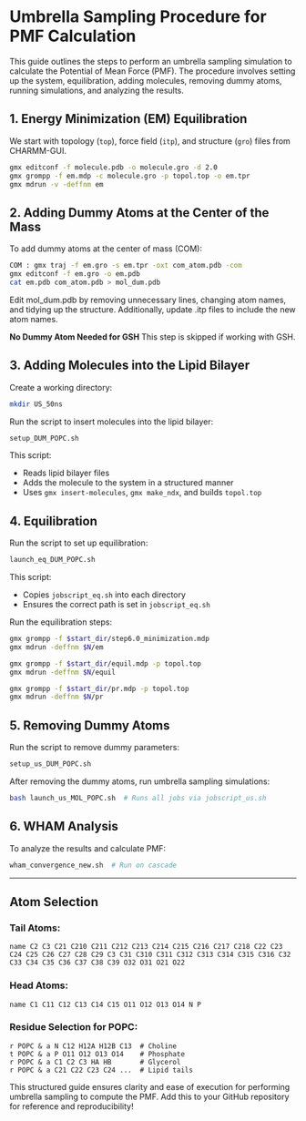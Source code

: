 # Umbrella Sampling Procedure for PMF Calculation

This guide outlines the steps to perform an umbrella sampling simulation to calculate the Potential of Mean Force (PMF). The procedure involves setting up the system, equilibration, adding molecules, removing dummy atoms, running simulations, and analyzing the results.

## 1. Energy Minimization (EM) Equilibration
We start with topology (`top`), force field (`itp`), and structure (`gro`) files from CHARMM-GUI.

```bash
gmx editconf -f molecule.pdb -o molecule.gro -d 2.0
gmx grompp -f em.mdp -c molecule.gro -p topol.top -o em.tpr
gmx mdrun -v -deffnm em
```

## 2. Adding Dummy Atoms at the Center of the Mass
To add dummy atoms at the center of mass (COM):

```bash
COM : gmx traj -f em.gro -s em.tpr -oxt com_atom.pdb -com
gmx editconf -f em.gro -o em.pdb
cat em.pdb com_atom.pdb > mol_dum.pdb
```

Edit mol_dum.pdb by removing unnecessary lines, changing atom names, and tidying up the structure.
Additionally, update .itp files to include the new atom names.

**No Dummy Atom Needed for GSH**
This step is skipped if working with GSH.

## 3. Adding Molecules into the Lipid Bilayer
Create a working directory:

```bash
mkdir US_50ns
```

Run the script to insert molecules into the lipid bilayer:
```bash
setup_DUM_POPC.sh
```
This script:
- Reads lipid bilayer files
- Adds the molecule to the system in a structured manner
- Uses `gmx insert-molecules`, `gmx make_ndx`, and builds `topol.top`

## 4. Equilibration
Run the script to set up equilibration:
```bash
launch_eq_DUM_POPC.sh
```
This script:
- Copies `jobscript_eq.sh` into each directory
- Ensures the correct path is set in `jobscript_eq.sh`

Run the equilibration steps:
```bash
gmx grompp -f $start_dir/step6.0_minimization.mdp
gmx mdrun -deffnm $N/em

gmx grompp -f $start_dir/equil.mdp -p topol.top
gmx mdrun -deffnm $N/equil

gmx grompp -f $start_dir/pr.mdp -p topol.top
gmx mdrun -deffnm $N/pr
```

## 5. Removing Dummy Atoms
Run the script to remove dummy parameters:
```bash
setup_us_DUM_POPC.sh
```
After removing the dummy atoms, run umbrella sampling simulations:
```bash
bash launch_us_MOL_POPC.sh  # Runs all jobs via jobscript_us.sh
```

## 6. WHAM Analysis
To analyze the results and calculate PMF:
```bash
wham_convergence_new.sh  # Run on cascade
```

---

## **Atom Selection**

### Tail Atoms:
```
name C2 C3 C21 C210 C211 C212 C213 C214 C215 C216 C217 C218 C22 C23 C24 C25 C26 C27 C28 C29 C3 C31 C310 C311 C312 C313 C314 C315 C316 C32 C33 C34 C35 C36 C37 C38 C39 O32 O31 O21 O22
```

### Head Atoms:
```
name C1 C11 C12 C13 C14 C15 O11 O12 O13 O14 N P
```

### Residue Selection for POPC:
```
r POPC & a N C12 H12A H12B C13  # Choline
t POPC & a P O11 O12 O13 O14    # Phosphate
r POPC & a C1 C2 C3 HA HB       # Glycerol
r POPC & a C21 C22 C23 C24 ...  # Lipid tails
```

This structured guide ensures clarity and ease of execution for performing umbrella sampling to compute the PMF. Add this to your GitHub repository for reference and reproducibility!


